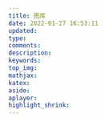 ```yaml
---
title: 图库
date: 2022-01-27 16:53:11
updated:
type:
comments:
description:
keywords:
top_img:
mathjax:
katex:
aside:
aplayer:
highlight_shrink:
---
```


